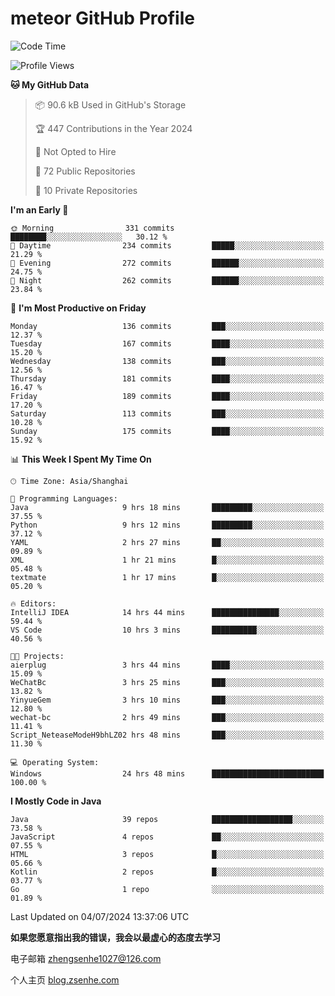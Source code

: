 
# meteor  GitHub Profile 

<!--START_SECTION:waka-->
![Code Time](http://img.shields.io/badge/Code%20Time-124%20hrs%2044%20mins-blue)

![Profile Views](http://img.shields.io/badge/Profile%20Views-7-blue)

**🐱 My GitHub Data** 

> 📦 90.6 kB Used in GitHub's Storage 
 > 
> 🏆 447 Contributions in the Year 2024
 > 
> 🚫 Not Opted to Hire
 > 
> 📜 72 Public Repositories 
 > 
> 🔑 10 Private Repositories 
 > 
**I'm an Early 🐤** 

```text
🌞 Morning                331 commits         ████████░░░░░░░░░░░░░░░░░   30.12 % 
🌆 Daytime                234 commits         █████░░░░░░░░░░░░░░░░░░░░   21.29 % 
🌃 Evening                272 commits         ██████░░░░░░░░░░░░░░░░░░░   24.75 % 
🌙 Night                  262 commits         ██████░░░░░░░░░░░░░░░░░░░   23.84 % 
```
📅 **I'm Most Productive on Friday** 

```text
Monday                   136 commits         ███░░░░░░░░░░░░░░░░░░░░░░   12.37 % 
Tuesday                  167 commits         ████░░░░░░░░░░░░░░░░░░░░░   15.20 % 
Wednesday                138 commits         ███░░░░░░░░░░░░░░░░░░░░░░   12.56 % 
Thursday                 181 commits         ████░░░░░░░░░░░░░░░░░░░░░   16.47 % 
Friday                   189 commits         ████░░░░░░░░░░░░░░░░░░░░░   17.20 % 
Saturday                 113 commits         ███░░░░░░░░░░░░░░░░░░░░░░   10.28 % 
Sunday                   175 commits         ████░░░░░░░░░░░░░░░░░░░░░   15.92 % 
```


📊 **This Week I Spent My Time On** 

```text
🕑︎ Time Zone: Asia/Shanghai

💬 Programming Languages: 
Java                     9 hrs 18 mins       █████████░░░░░░░░░░░░░░░░   37.55 % 
Python                   9 hrs 12 mins       █████████░░░░░░░░░░░░░░░░   37.12 % 
YAML                     2 hrs 27 mins       ██░░░░░░░░░░░░░░░░░░░░░░░   09.89 % 
XML                      1 hr 21 mins        █░░░░░░░░░░░░░░░░░░░░░░░░   05.48 % 
textmate                 1 hr 17 mins        █░░░░░░░░░░░░░░░░░░░░░░░░   05.20 % 

🔥 Editors: 
IntelliJ IDEA            14 hrs 44 mins      ███████████████░░░░░░░░░░   59.44 % 
VS Code                  10 hrs 3 mins       ██████████░░░░░░░░░░░░░░░   40.56 % 

🐱‍💻 Projects: 
aierplug                 3 hrs 44 mins       ████░░░░░░░░░░░░░░░░░░░░░   15.09 % 
WeChatBc                 3 hrs 25 mins       ███░░░░░░░░░░░░░░░░░░░░░░   13.82 % 
YinyueGem                3 hrs 10 mins       ███░░░░░░░░░░░░░░░░░░░░░░   12.80 % 
wechat-bc                2 hrs 49 mins       ███░░░░░░░░░░░░░░░░░░░░░░   11.41 % 
Script_NeteaseModeH9bhLZ02 hrs 48 mins       ███░░░░░░░░░░░░░░░░░░░░░░   11.30 % 

💻 Operating System: 
Windows                  24 hrs 48 mins      █████████████████████████   100.00 % 
```

**I Mostly Code in Java** 

```text
Java                     39 repos            ██████████████████░░░░░░░   73.58 % 
JavaScript               4 repos             ██░░░░░░░░░░░░░░░░░░░░░░░   07.55 % 
HTML                     3 repos             █░░░░░░░░░░░░░░░░░░░░░░░░   05.66 % 
Kotlin                   2 repos             █░░░░░░░░░░░░░░░░░░░░░░░░   03.77 % 
Go                       1 repo              ░░░░░░░░░░░░░░░░░░░░░░░░░   01.89 % 
```




 Last Updated on 04/07/2024 13:37:06 UTC
<!--END_SECTION:waka-->


**如果您愿意指出我的错误，我会以最虚心的态度去学习**

电子邮箱 zhengsenhe1027@126.com

个人主页 [blog.zsenhe.com](http://blog.zsenhe.com/)


